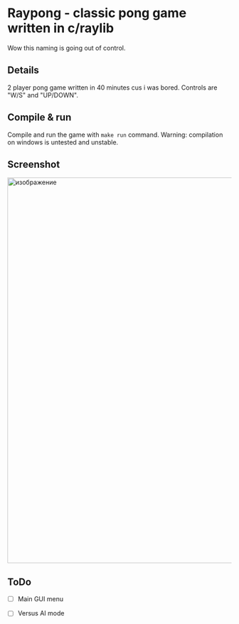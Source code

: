 # Raypong - classic pong game written in c/raylib
Wow this naming is going out of control.

## Details
2 player pong game written in 40 minutes cus i was bored. Controls are "W/S" and "UP/DOWN".

## Compile & run
Compile and run the game with `make run` command. Warning: compilation on windows is untested and unstable.

## Screenshot
<img width="867" alt="изображение" src="https://github.com/user-attachments/assets/e4f25ffb-cf0e-480e-9127-e62dba507420" />

## ToDo
 - [ ] Main GUI menu
 - [ ] Versus AI mode

